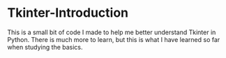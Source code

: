 # Tkinter-Introduction

This is a small bit of code I made to help me better understand Tkinter in Python. There is much more to learn, but this is what I have learned so far when studying the basics.
